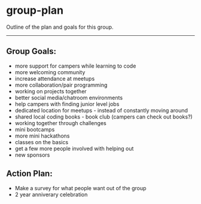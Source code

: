 # group-plan
Outline of the plan and goals for this group.

<hr>

## Group Goals:

* more support for campers while learning to code
* more welcoming community
* increase attendance at meetups
* more collaboration/pair programming
* working on projects together
* better social media/chatroom environments
* help campers with finding junior level jobs
* dedicated location for meetups - instead of constantly moving around
* shared local coding books - book club (campers can check out books?)
* working together through challenges
* mini bootcamps
* more mini hackathons
* classes on the basics
* get a few more people involved with helping out
* new sponsors

## Action Plan:

* Make a survey for what people want out of the group
* 2 year anniverary celebration
